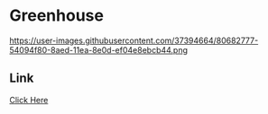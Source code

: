 # Greenhouse
https://user-images.githubusercontent.com/37394664/80682777-54094f80-8aed-11ea-8e0d-ef04e8ebcb44.png

## Link

[Click Here](http://misrudin.github.io/greenhouse)
